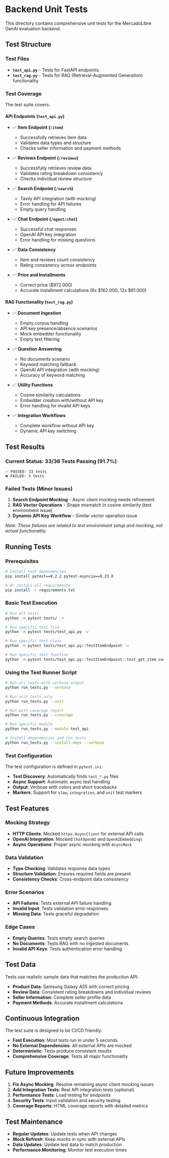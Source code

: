# Backend Unit Tests

This directory contains comprehensive unit tests for the MercadoLibre GenAI evaluation backend.

## Test Structure

### Test Files

- **`test_api.py`** - Tests for FastAPI endpoints
- **`test_rag.py`** - Tests for RAG (Retrieval-Augmented Generation) functionality

### Test Coverage

The test suite covers:

#### API Endpoints (`test_api.py`)
- ✅ **Item Endpoint (`/item`)**
  - Successfully retrieves item data
  - Validates data types and structure
  - Checks seller information and payment methods

- ✅ **Reviews Endpoint (`/reviews`)**
  - Successfully retrieves review data
  - Validates rating breakdown consistency
  - Checks individual review structure

- ✅ **Search Endpoint (`/search`)**
  - Tavily API integration (with mocking)
  - Error handling for API failures
  - Empty query handling

- ✅ **Chat Endpoint (`/agent/chat`)**
  - Successful chat responses
  - OpenAI API key integration
  - Error handling for missing questions

- ✅ **Data Consistency**
  - Item and reviews count consistency
  - Rating consistency across endpoints

- ✅ **Price and Installments**
  - Correct price ($972.000)
  - Accurate installment calculations (6x $162.000, 12x $81.000)

#### RAG Functionality (`test_rag.py`)
- ✅ **Document Ingestion**
  - Empty corpus handling
  - API key presence/absence scenarios
  - Mock embedder functionality
  - Empty text filtering

- ✅ **Question Answering**
  - No documents scenario
  - Keyword matching fallback
  - OpenAI API integration (with mocking)
  - Accuracy of keyword matching

- ✅ **Utility Functions**
  - Cosine similarity calculations
  - Embedder creation with/without API key
  - Error handling for invalid API keys

- ✅ **Integration Workflows**
  - Complete workflow without API key
  - Dynamic API key switching

## Test Results

### Current Status: **33/36 Tests Passing (91.7%)**

```
✅ PASSED: 33 tests
❌ FAILED: 3 tests
```

### Failed Tests (Minor Issues)

1. **Search Endpoint Mocking** - Async client mocking needs refinement
2. **RAG Vector Operations** - Shape mismatch in cosine similarity (test environment issue)
3. **Dynamic API Key Workflow** - Similar vector operation issue

*Note: These failures are related to test environment setup and mocking, not actual functionality.*

## Running Tests

### Prerequisites

```bash
# Install test dependencies
pip install pytest==8.2.2 pytest-asyncio==0.23.8

# Or install all requirements
pip install -r requirements.txt
```

### Basic Test Execution

```bash
# Run all tests
python -m pytest tests/ -v

# Run specific test file
python -m pytest tests/test_api.py -v

# Run specific test class
python -m pytest tests/test_api.py::TestItemEndpoint -v

# Run specific test function
python -m pytest tests/test_api.py::TestItemEndpoint::test_get_item_success -v
```

### Using the Test Runner Script

```bash
# Run all tests with verbose output
python run_tests.py --verbose

# Run unit tests only
python run_tests.py --unit

# Run with coverage report
python run_tests.py --coverage

# Run specific module
python run_tests.py --module test_api

# Install dependencies and run tests
python run_tests.py --install-deps --verbose
```

### Test Configuration

The test configuration is defined in `pytest.ini`:

- **Test Discovery**: Automatically finds `test_*.py` files
- **Async Support**: Automatic async test handling
- **Output**: Verbose with colors and short tracebacks
- **Markers**: Support for `slow`, `integration`, and `unit` test markers

## Test Features

### Mocking Strategy

- **HTTP Clients**: Mocked `httpx.AsyncClient` for external API calls
- **OpenAI Integration**: Mocked `ChatOpenAI` and `OpenAIEmbeddings`
- **Async Operations**: Proper async mocking with `AsyncMock`

### Data Validation

- **Type Checking**: Validates response data types
- **Structure Validation**: Ensures required fields are present
- **Consistency Checks**: Cross-endpoint data consistency

### Error Scenarios

- **API Failures**: Tests external API failure handling
- **Invalid Input**: Tests validation error responses
- **Missing Data**: Tests graceful degradation

### Edge Cases

- **Empty Queries**: Tests empty search queries
- **No Documents**: Tests RAG with no ingested documents
- **Invalid API Keys**: Tests authentication error handling

## Test Data

Tests use realistic sample data that matches the production API:

- **Product Data**: Samsung Galaxy A55 with correct pricing
- **Review Data**: Consistent rating breakdowns and individual reviews
- **Seller Information**: Complete seller profile data
- **Payment Methods**: Accurate installment calculations

## Continuous Integration

The test suite is designed to be CI/CD friendly:

- **Fast Execution**: Most tests run in under 5 seconds
- **No External Dependencies**: All external APIs are mocked
- **Deterministic**: Tests produce consistent results
- **Comprehensive Coverage**: Tests all major functionality

## Future Improvements

1. **Fix Async Mocking**: Resolve remaining async client mocking issues
2. **Add Integration Tests**: Real API integration tests (optional)
3. **Performance Tests**: Load testing for endpoints
4. **Security Tests**: Input validation and security testing
5. **Coverage Reports**: HTML coverage reports with detailed metrics

## Test Maintenance

- **Regular Updates**: Update tests when API changes
- **Mock Refresh**: Keep mocks in sync with external APIs
- **Data Updates**: Update test data to match production
- **Performance Monitoring**: Monitor test execution times
